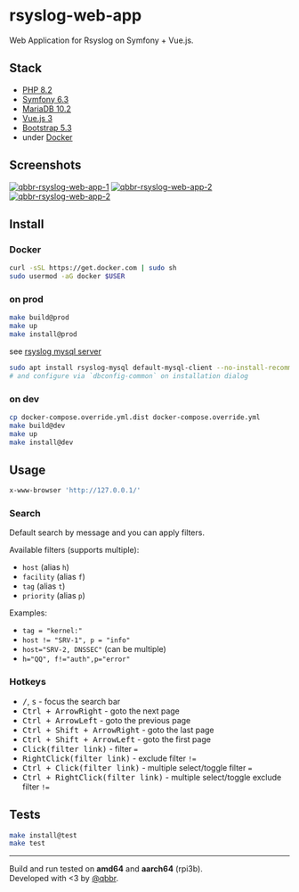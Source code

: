 # rsyslog-web-app

Web Application for Rsyslog on Symfony + Vue.js.

## Stack

 * [PHP 8.2](https://www.php.net/)
 * [Symfony 6.3](https://symfony.com/)
 * [MariaDB 10.2](https://mariadb.org/)
 * [Vue.js 3](https://vuejs.org/)
 * [Bootstrap 5.3](https://getbootstrap.com/)
 * under [Docker](https://www.docker.com/)

## Screenshots

[![qbbr-rsyslog-web-app-1](https://i.imgur.com/eYncLZbb.png)](https://i.imgur.com/eYncLZb.png)
[![qbbr-rsyslog-web-app-2](https://i.imgur.com/cCORhjnb.png)](https://i.imgur.com/cCORhjn.png)
[![qbbr-rsyslog-web-app-2](https://i.imgur.com/WxQxL9tb.png)](https://i.imgur.com/WxQxL9t.png)

## Install

### Docker

```bash
curl -sSL https://get.docker.com | sudo sh
sudo usermod -aG docker $USER
```

### on prod

```bash
make build@prod
make up
make install@prod
```

see [rsyslog mysql server](https://qbbr.cat/blog/2023/07/09/rsyslog-mysql-server.html)

```bash
sudo apt install rsyslog-mysql default-mysql-client --no-install-recommends
# and configure via `dbconfig-common` on installation dialog
```

### on dev

```bash
cp docker-compose.override.yml.dist docker-compose.override.yml
make build@dev
make up
make install@dev
```

## Usage

```bash
x-www-browser 'http://127.0.0.1/'
```

### Search

Default search by message and you can apply filters.

Available filters (supports multiple):

 * `host` (alias `h`)
 * `facility` (alias `f`)
 * `tag` (alias `t`)
 * `priority` (alias `p`)

Examples:

 * `tag = "kernel:"`
 * `host != "SRV-1", p = "info"`
 * `host="SRV-2, DNSSEC"` (can be multiple)
 * `h="QQ", f!="auth",p="error"`

### Hotkeys

 * <kbd>/</kbd>, <kbd>s</kbd> - focus the search bar
 * <kbd>Ctrl + ArrowRight</kbd> - goto the next page
 * <kbd>Ctrl + ArrowLeft</kbd> - goto the previous page
 * <kbd>Ctrl + Shift + ArrowRight</kbd> - goto the last page
 * <kbd>Ctrl + Shift + ArrowLeft</kbd> - goto the first page
 * <kbd>Click(filter link)</kbd> - filter `=`
 * <kbd>RightClick(filter link)</kbd> - exclude filter `!=`
 * <kbd>Ctrl + Click(filter link)</kbd> - multiple select/toggle filter `=`
 * <kbd>Ctrl + RightClick(filter link)</kbd> - multiple select/toggle exclude filter `!=`

## Tests

```bash
make install@test
make test
```

---

Build and run tested on **amd64** and **aarch64** (rpi3b).  
Developed with &lt;3 by [@qbbr](https://qbbr.cat).
